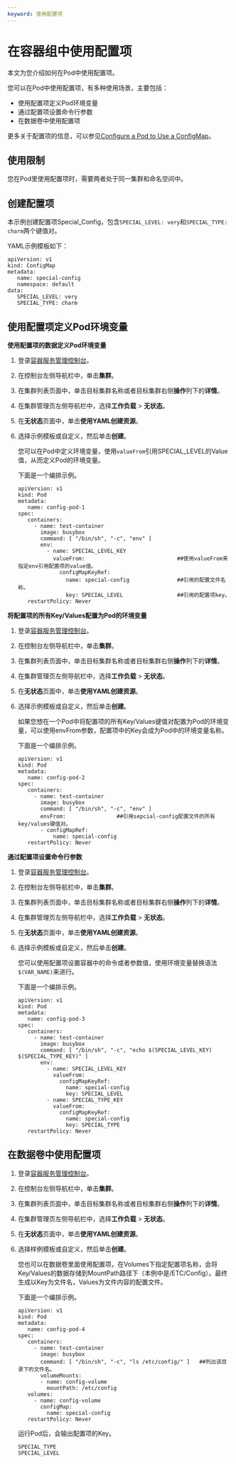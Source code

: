 ```yaml
---
keyword: 使用配置项
---
```


# 在容器组中使用配置项

本文为您介绍如何在Pod中使用配置项。

您可以在Pod中使用配置项，有多种使用场景，主要包括：

-   使用配置项定义Pod环境变量
-   通过配置项设置命令行参数
-   在数据卷中使用配置项

更多关于配置项的信息，可以参见[Configure a Pod to Use a ConfigMap](https://kubernetes.io/docs/tasks/configure-pod-container/configure-pod-configmap/)。

## 使用限制

您在Pod里使用配置项时，需要两者处于同一集群和命名空间中。

## 创建配置项

本示例创建配置项Special\_Config，包含`SPECIAL_LEVEL: very`和`SPECIAL_TYPE: charm`两个键值对。

YAML示例模板如下：

```
apiVersion: v1
kind: ConfigMap
metadata:
   name: special-config
   namespace: default
data:
   SPECIAL_LEVEL: very
   SPECIAL_TYPE: charm
```

## 使用配置项定义Pod环境变量

**使用配置项的数据定义Pod环境变量**

1.  登录[容器服务管理控制台](https://cs.console.aliyun.com)。

2.  在控制台左侧导航栏中，单击**集群**。

3.  在集群列表页面中，单击目标集群名称或者目标集群右侧**操作**列下的**详情**。

4.  在集群管理页左侧导航栏中，选择**工作负载** \> **无状态**。

5.  在**无状态**页面中，单击**使用YAML创建资源**。

6.  选择示例模板或自定义，然后单击**创建**。

    您可以在Pod中定义环境变量，使用`valueFrom`引用SPECIAL\_LEVEL的Value值，从而定义Pod的环境变量。

    下面是一个编排示例。

    ```
    apiVersion: v1
    kind: Pod
    metadata:
       name: config-pod-1
    spec:
       containers:
         - name: test-container
           image: busybox
           command: [ "/bin/sh", "-c", "env" ]
           env:
             - name: SPECIAL_LEVEL_KEY
               valueFrom:                             ##使用valueFrom来指定env引用配置项的value值。
                 configMapKeyRef:
                   name: special-config               ##引用的配置文件名称。
                   key: SPECIAL_LEVEL                 ##引用的配置项key。
       restartPolicy: Never
    ```


**将配置项的所有Key/Values配置为Pod的环境变量**

1.  登录[容器服务管理控制台](https://cs.console.aliyun.com)。

2.  在控制台左侧导航栏中，单击**集群**。

3.  在集群列表页面中，单击目标集群名称或者目标集群右侧**操作**列下的**详情**。

4.  在集群管理页左侧导航栏中，选择**工作负载** \> **无状态**。

5.  在**无状态**页面中，单击**使用YAML创建资源**。

6.  选择示例模板或自定义，然后单击**创建**。

    如果您想在一个Pod中将配置项的所有Key/Values键值对配置为Pod的环境变量，可以使用envFrom参数，配置项中的Key会成为Pod中的环境变量名称。

    下面是一个编排示例。

    ```
    apiVersion: v1
    kind: Pod
    metadata:
       name: config-pod-2
    spec:
       containers:
         - name: test-container
           image: busybox
           command: [ "/bin/sh", "-c", "env" ]
           envFrom:                ##引用sepcial-config配置文件的所有key/values键值对。
           - configMapRef:
               name: special-config
       restartPolicy: Never
    ```


**通过配置项设置命令行参数**

1.  登录[容器服务管理控制台](https://cs.console.aliyun.com)。

2.  在控制台左侧导航栏中，单击**集群**。

3.  在集群列表页面中，单击目标集群名称或者目标集群右侧**操作**列下的**详情**。

4.  在集群管理页左侧导航栏中，选择**工作负载** \> **无状态**。

5.  在**无状态**页面中，单击**使用YAML创建资源**。

6.  选择示例模板或自定义，然后单击**创建**。

    您可以使用配置项设置容器中的命令或者参数值，使用环境变量替换语法`$(VAR_NAME)`来进行。

    下面是一个编排示例。

    ```
    apiVersion: v1
    kind: Pod
    metadata:
       name: config-pod-3
    spec:
       containers:
         - name: test-container
           image: busybox
           command: [ "/bin/sh", "-c", "echo $(SPECIAL_LEVEL_KEY) $(SPECIAL_TYPE_KEY)" ]
           env:
             - name: SPECIAL_LEVEL_KEY
               valueFrom:
                 configMapKeyRef:
                   name: special-config
                   key: SPECIAL_LEVEL
             - name: SPECIAL_TYPE_KEY
               valueFrom:
                 configMapKeyRef:
                   name: special-config
                   key: SPECIAL_TYPE
       restartPolicy: Never
    ```


## 在数据卷中使用配置项

1.  登录[容器服务管理控制台](https://cs.console.aliyun.com)。

2.  在控制台左侧导航栏中，单击**集群**。

3.  在集群列表页面中，单击目标集群名称或者目标集群右侧**操作**列下的**详情**。

4.  在集群管理页左侧导航栏中，选择**工作负载** \> **无状态**。

5.  在**无状态**页面中，单击**使用YAML创建资源**。

6.  选择样例模板或自定义，然后单击**创建**。

    您也可以在数据卷里面使用配置项，在Volumes下指定配置项名称，会将Key/Values的数据存储到MountPath路径下（本例中是/ETC/Config）。最终生成以Key为文件名，Values为文件内容的配置文件。

    下面是一个编排示例。

    ```
    apiVersion: v1
    kind: Pod
    metadata:
       name: config-pod-4
    spec:
       containers:
         - name: test-container
           image: busybox
           command: [ "/bin/sh", "-c", "ls /etc/config/" ]   ##列出该目录下的文件名。
           volumeMounts:
           - name: config-volume
             mountPath: /etc/config
       volumes:
         - name: config-volume
           configMap:
             name: special-config
       restartPolicy: Never
    ```

    运行Pod后，会输出配置项的Key。

    ```
    SPECIAL_TYPE
    SPECIAL_LEVEL
    ```


